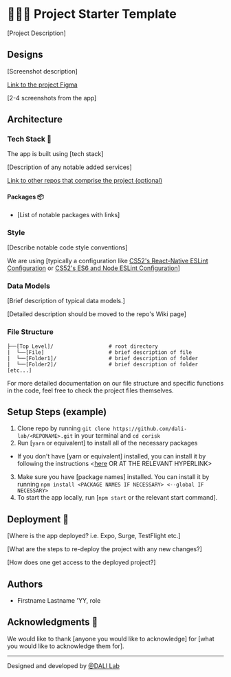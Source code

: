 # 👩🏾‍💻 Project Starter Template

[Project Description]

## Designs
[Screenshot description]

[Link to the project Figma](https://apple.com)

[2-4 screenshots from the app]

## Architecture
### Tech Stack 🥞
The app is built using [tech stack]

[Description of any notable added services]

[Link to other repos that comprise the project (optional)](https://github.com/)

#### Packages 📦
* [List of notable packages with links]

### Style
[Describe notable code style conventions]

We are using [typically a configuration like [CS52's React-Native ESLint Configuration](https://gist.github.com/timofei7/c8df5cc69f44127afb48f5d1dffb6c84) or [CS52's ES6 and Node ESLint Configuration](https://gist.github.com/timofei7/21ac43d41e506429495c7368f0b40cc7)]

### Data Models
[Brief description of typical data models.]

[Detailed description should be moved to the repo's Wiki page]

### File Structure

```
├──[Top Level]/                  # root directory
|  └──[File]                     # brief description of file
|  └──[Folder1]/                 # brief description of folder 
|  └──[Folder2]/                 # brief description of folder
[etc...]
```

For more detailed documentation on our file structure and specific functions in the code, feel free to check the project files themselves.

## Setup Steps (example)
1. Clone repo by running `git clone https://github.com/dali-lab/<REPONAME>.git` in your terminal and `cd corisk`
2. Run [`yarn` or equivalent] to install all of the necessary packages
  * If you don't have [yarn or equivalent] installed, you can install it by following the instructions <[here](https://classic.yarnpkg.com/en/docs/install/#mac-stable) OR AT THE RELEVANT HYPERLINK>
3. Make sure you have [package names] installed. You can install it by running `npm install <PACKAGE NAMES IF NECESSARY> <--global IF NECESSARY>`
4. To start the app locally, run [`npm start` or the relevant start command]. 

## Deployment 🚀
[Where is the app deployed? i.e. Expo, Surge, TestFlight etc.]

[What are the steps to re-deploy the project with any new changes?]

[How does one get access to the deployed project?]

## Authors
* Firstname Lastname 'YY, role

## Acknowledgments 🤝
We would like to thank [anyone you would like to acknowledge] for [what you would like to acknowledge them for].

---
Designed and developed by [@DALI Lab](https://github.com/dali-lab)
